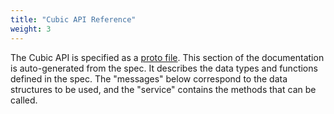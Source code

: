 ```yaml
---
title: "Cubic API Reference"
weight: 3
---
```


The Cubic API is specified as a [proto
file](https://github.com/cobaltspeech/sdk-cubic/blob/master/grpc/cubic.proto).
This section of the documentation is auto-generated from the spec.  It describes
the data types and functions defined in the spec. The "messages" below
correspond to the data structures to be used, and the "service" contains the
methods that can be called.

